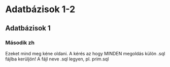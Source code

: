 ﻿# Adatbázisok 1-2

## Adatbázisok 1

### Második zh

Ezeket mind meg kéne oldani. A kérés az hogy MINDEN megoldás külön .sql fájlba kerüljön! A fájl neve <proceduranev>.sql legyen, pl. prim.sql